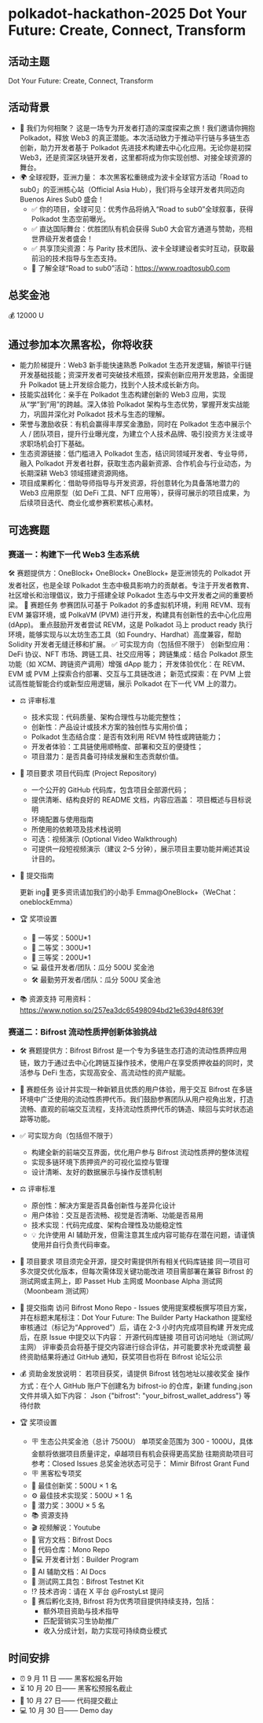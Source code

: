 # polkadot-hackathon-2025 Dot Your Future: Create, Connect, Transform

## 活动主题

Dot Your Future: Create, Connect, Transform

## 活动背景

- 🚀 我们为何相聚？
  这是一场专为开发者打造的深度探索之旅！我们邀请你拥抱 Polkadot，释放 Web3 的真正潜能。本次活动致力于推动平行链与多链生态创新，助力开发者基于 Polkadot 先进技术构建去中心化应用。无论你是初探 Web3，还是资深区块链开发者，这里都将成为你实现创想、对接全球资源的舞台。
- 🌍 全球视野，亚洲力量：
  本次黑客松重磅成为波卡全球官方活动「Road to sub0」的亚洲核心站（Official Asia Hub），我们将与全球开发者共同迈向 Buenos Aires Sub0 盛会！
  - ✅ 你的项目，全球可见：优秀作品将纳入“Road to sub0”全球叙事，获得 Polkadot 生态空前曝光。
  - ✅ 直达国际舞台：优胜团队有机会获得 Sub0 大会官方通道与赞助，亮相世界级开发者盛会！
  - ✅ 共享顶尖资源：与 Parity 技术团队、波卡全球建设者实时互动，获取最前沿的技术指导与生态支持。
  - 🚀 了解全球“Road to sub0”活动：https://www.roadtosub0.com

## 总奖金池

💰 12000 U

## 通过参加本次黑客松，你将收获

- 能力阶梯提升：Web3 新手能快速熟悉 Polkadot 生态开发逻辑，解锁平行链开发基础技能；资深开发者可突破技术瓶颈，探索创新应用开发思路，全面提升 Polkadot 链上开发综合能力，找到个人技术成长新方向。
- 技能实战转化：亲手在 Polkadot 生态构建创新的 Web3 应用，实现从“学”到“用”的跨越。深入体验 Polkadot 架构与生态优势，掌握开发实战能力，巩固并深化对 Polkadot 技术与生态的理解。
- 荣誉与激励收获：有机会赢得丰厚奖金激励，同时在 Polkadot 生态中展示个人 / 团队项目，提升行业曝光度，为建立个人技术品牌、吸引投资方关注或寻求职场机会打下基础。
- 生态资源链接：低门槛进入 Polkadot 生态，结识同领域开发者、专业导师，融入 Polkadot 开发者社群，获取生态内最新资源、合作机会与行业动态，为长期深耕 Web3 领域搭建资源网络。
- 项目成果孵化：借助导师指导与开发资源，将创意转化为具备落地潜力的 Web3 应用原型（如 DeFi 工具、NFT 应用等），获得可展示的项目成果，为后续项目迭代、商业化或参赛积累核心素材。

## 可选赛题

### 赛道一：构建下一代 Web3 生态系统

🛠️ 赛题提供方：OneBlock+
OneBlock+
OneBlock+ 是亚洲领先的 Polkadot 开发者社区，也是全球 Polkadot 生态中极具影响力的贡献者。专注于开发者教育、社区增长和治理倡议，致力于搭建全球 Polkadot 生态与中文开发者之间的重要桥梁。
🎯 赛题任务
参赛团队可基于 Polkadot 的多虚拟机环境，利用 REVM、现有 EVM 兼容环境，或 PolkaVM (PVM) 进行开发，构建具有创新性的去中心化应用 (dApp)。
重点鼓励开发者尝试 REVM，这是 Polkadot 马上 product ready 执行环境，能够实现与以太坊生态工具（如 Foundry、Hardhat）高度兼容，帮助 Solidity 开发者无缝迁移和扩展。
✅ 可实现方向（包括但不限于）
创新型应用：DeFi 协议、NFT 市场、跨链工具、社交应用等；
跨链集成：结合 Polkadot 原生功能（如 XCM、跨链资产调用）增强 dApp 能力；
开发体验优化：在 REVM、EVM 或 PVM 上探索合约部署、交互与工具链改进；
新范式探索：在 PVM 上尝试高性能智能合约或新型应用逻辑，展示 Polkadot 在下一代 VM 上的潜力。
- ⚖️ 评审标准
  - 技术实现：代码质量、架构合理性与功能完整性；
  - 创新性：产品设计或技术方案的独创性与实用价值；
  - Polkadot 生态结合度：是否有效利用 REVM 特性或跨链能力；
  - 开发者体验：工具链使用顺畅度、部署和交互的便捷性；
  - 项目潜力：是否具备可持续发展和生态贡献价值。
- 📌 项目要求
  项目代码库 (Project Repository)
  - 一个公开的 GitHub 代码库，包含项目全部源代码；
  - 提供清晰、结构良好的 README 文档，内容应涵盖：
  项目概述与目标说明
  - 环境配置与使用指南
  - 所使用的依赖项及技术栈说明
  - 可选：视频演示 (Optional Video Walkthrough)
  - 可提供一段短视频演示（建议 2–5 分钟），展示项目主要功能并阐述其设计目的。
- 🚀 提交指南
  
  更新 ing🥳 更多资讯请加我们的小助手 Emma@OneBlock+（WeChat：oneblockEmma）

- 🏆 奖项设置

  - 🥇 一等奖：500U\*1
  - 🥈 二等奖：300U\*1
  - 🥉 三等奖：200U\*1
  - 💻 最佳开发者/团队：瓜分 500U 奖金池
  - 🛠️ 最勤劳开发者/团队：瓜分 500U 奖金池

- 📚 资源支持
  可用资料：https://www.notion.so/257ea3dc65498094bd21e639d48f639f

### 赛道二：Bifrost 流动性质押创新体验挑战

- 🛠️ 赛题提供方：Bifrost
  Bifrost 是一个专为多链生态打造的流动性质押应用链，致力于通过去中心化跨链互操作技术，使用户在享受质押收益的同时，灵活参与 DeFi 生态，实现高安全、高流动性的资产赋能。
- 🎯 赛题任务
  设计并实现一种新颖且优质的用户体验，用于交互 Bifrost 在多链环境中广泛使用的流动性质押代币。我们鼓励参赛团队从用户视角出发，打造流畅、直观的前端交互流程，支持流动性质押代币的铸造、赎回与实时状态追踪等功能。
- ✅ 可实现方向（包括但不限于）
  - 构建全新的前端交互界面，优化用户参与 Bifrost 流动性质押的整体流程
  - 实现多链环境下质押资产的可视化监控与管理
  - 设计清晰、友好的数据展示与操作反馈机制
- ⚖️ 评审标准
  - 原创性：解决方案是否具备创新性与差异化设计
  - 用户体验：交互是否流畅、视觉是否清晰、功能是否易用
  - 技术实现：代码完成度、架构合理性及功能稳定性
  - 💡 允许使用 AI 辅助开发，但需注意其生成内容可能存在潜在问题，请谨慎使用并自行负责代码审查。
- 📌 项目要求
  项目须完全开源，提交时需提供所有相关代码库链接
  同一项目可多次提交优化版本，但每次需体现关键功能改进
  项目需部署在兼容 Bifrost 的测试网或主网上，即 Passet Hub 主网或 Moonbase Alpha 测试网（Moonbeam 测试网）
- 🚀 提交指南
  访问 Bifrost Mono Repo - Issues
  使用提案模板撰写项目方案，并在标题末尾标注：Dot Your Future: The Builder Party Hackathon
  提案经审核通过（标记为“Approved”）后，请在 2-3 小时内完成项目构建
  开发完成后，在原 Issue 中提交以下内容：
  开源代码库链接
  项目可访问地址（测试网/主网）
  评审委员会将基于提交内容进行综合评估，并可能要求补充或调整
  最终资助结果将通过 GitHub 通知，获奖项目也将在 Bifrost 论坛公示
- 💰 资助金发放说明：
  若项目获奖，请提供 Bifrost 钱包地址以接收奖金
  操作方式：在个人 GitHub 账户下创建名为 bifrost-io 的仓库，新建 funding.json 文件并填入如下内容：
  Json
  {"bifrost": "your_bifrost_wallet_address"}
  等待付款
- 🏆 奖项设置

  - 🪧 生态公共奖金池（总计 7500U）
    单项奖金范围为 300 - 1000U，具体金额将依据项目质量评定，卓越项目有机会获得更高奖励
    往期资助项目可参考：Closed Issues
    总奖金池状态可见于： Mimir Bifrost Grant Fund
  - 🪧 黑客松专项奖
  - 🌟 最佳创新奖：500U × 1 名
  - ⚙️ 最佳技术实现奖：500U × 1 名
  - 🎯 潜力奖：300U × 5 名
  - 📚 资源支持
  - 🎬 视频解说：Youtube
  - 📖 官方文档：Bifrost Docs
  - 🧩 代码仓库：Mono Repo
  - 👨💻 开发者计划：Builder Program
  - 🤖 AI 辅助文档：AI Docs
  - 🧪 测试网工具包：Bifrost Testnet Kit
  - ⁉️ 技术咨询：请在 X 平台 @FrostyLst 提问
  - 🌱 赛后孵化支持, Bifrost 将为优秀项目提供持续支持，包括：
    - 额外项目资助与技术指导
    - 匹配营销实习生协助推广
    - 收入分成计划，助力实现可持续商业模式

## 时间安排

- ⏰ 9 月 11 日 —— 黑客松报名开始
- ⏳ 10 月 20 日—— 黑客松预报名截止
- 📅 10 月 27 日—— 代码提交截止
- 💻 10 月 30 日—— Demo day
